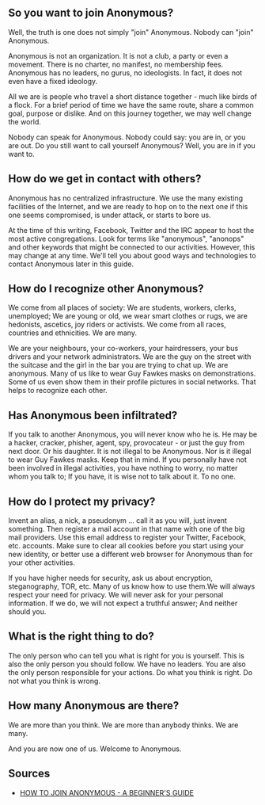## So you want to join Anonymous?

Well, the truth is one does not simply "join" Anonymous. Nobody can "join" Anonymous.

Anonymous is not an organization. It is not a club, a party or even a movement. There is no charter, no manifest, no membership fees. Anonymous has no leaders, no gurus, no ideologists. In fact, it does not even have a fixed ideology.

All we are is people who travel a short distance together - much like birds of a flock. For a brief period of time we have the same route, share a common goal, purpose or dislike. And on this journey together, we may well change the world.

Nobody can speak for Anonymous. Nobody could say: you are in, or you are out. Do you still want to call yourself Anonymous? Well, you are in if you want to.

## How do we get in contact with others?

Anonymous has no centralized infrastructure. We use the many existing facilities of the Internet, and we are ready to hop on to the next one if this one seems compromised, is under attack, or starts to bore us.

At the time of this writing, Facebook, Twitter and the IRC appear to host the most active congregations. Look for terms like "anonymous", "anonops" and other keywords that might be connected to our activities. However, this may change at any time. We'll tell you about good ways and technologies to contact Anonymous later in this guide.

## How do I recognize other Anonymous?
We come from all places of society: We are students, workers, clerks, unemployed; We are young or old, we wear smart clothes or rugs, we are hedonists, ascetics, joy riders or activists. We come from all races, countries and ethnicities. We are many.

We are your neighbours, your co-workers, your hairdressers, your bus drivers and your network administrators. We are the guy on the street with the suitcase and the girl in the bar you are trying to chat up. We are anonymous. Many of us like to wear Guy Fawkes masks on demonstrations. Some of us even show them in their profile pictures in social networks. That helps to recognize each other.

## Has Anonymous been infiltrated?

If you talk to another Anonymous, you will never know who he is. He may be a hacker, cracker, phisher, agent, spy, provocateur - or just the guy from next door. Or his daughter. It is not illegal to be Anonymous. Nor is it illegal to wear Guy Fawkes masks. Keep that in mind. If you personally have not been involved in illegal activities, you have nothing to worry, no matter whom you talk to; If you have, it is wise not to talk about it. To no one.

## How do I protect my privacy?

Invent an alias, a nick, a pseudonym ... call it as you will, just invent something. Then register a mail account in that name with one of the big mail providers. Use this email address to register your Twitter, Facebook, etc. accounts. Make sure to clear all cookies before you start using your new identity, or better use a different web browser for Anonymous than for your other activities.

If you have higher needs for security, ask us about encryption, steganography, TOR, etc. Many of us know how to use them.We will always respect your need for privacy. We will never ask for your personal information. If we do, we will not expect a truthful answer; And neither should you.

## What is the right thing to do?

The only person who can tell you what is right for you is yourself. This is also the only person you should follow. We have no leaders. You are also the only person responsible for your actions. Do what you think is right. Do not what you think is wrong.

## How many Anonymous are there?

We are more than you think. We are more than anybody thinks. We are many.

And you are now one of us. Welcome to Anonymous.

## Sources

* [HOW TO JOIN ANONYMOUS - A BEGINNER'S GUIDE](https://www.youtube.com/watch?feature=player_embedded&v=XQk14FLDPZg)